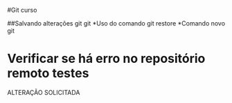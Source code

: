 #Git curso

##Salvando alterações git
git *Uso do comando git restore
*Comando novo git
# Verificar se há erro no repositório remoto testes
ALTERAÇÃO SOLICITADA